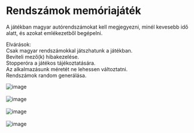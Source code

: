 # Rendszámok memóriajáték
A játékban magyar autórendszámokat kell megjegyezni, minél kevesebb idő alatt, és azokat emlékezetből begépelni.

Elvárások:<br />
Csak magyar rendszámokkal játszhatunk a játékban.<br />
Beviteli mező(k) hibakezelése.<br />
Stopperóra a játékos tájékoztatására.<br />
Az alkalmazásunk méretét ne lehessen változtatni.<br />
Rendszámok random generálása.<br />

![image](https://user-images.githubusercontent.com/74590556/143088387-fd819d39-6b1f-4717-aed0-4f97ca18276d.png)<br /><br />
![image](https://user-images.githubusercontent.com/74590556/143088398-b5e00872-c47c-419e-a196-f6a95ef99ec4.png)<br /><br />
![image](https://user-images.githubusercontent.com/74590556/143088411-dd19fcc8-5865-46e9-a992-37031ca34cea.png)<br /><br />
![image](https://user-images.githubusercontent.com/74590556/143088544-92dfc475-1139-4630-95bb-f14e54869c1d.png)

